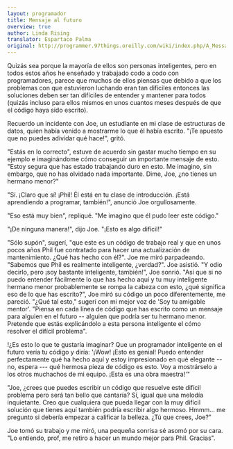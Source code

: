 ```yaml
---
layout: programador
title: Mensaje al futuro
overview: true
author: Linda Rising
translator: Espartaco Palma
original: http://programmer.97things.oreilly.com/wiki/index.php/A_Message_to_the_Future
---
```


Quizás sea porque la mayoría de ellos son personas inteligentes, pero en
todos estos años he enseñado y trabajado codo a codo con programadores,
parece que muchos de ellos piensas que debido a que los problemas con
que estuvieron luchando eran tan difíciles entonces las soluciones deben
ser tan difíciles de entender y mantener para todos (quizás incluso para
ellos mismos en unos cuantos meses después de que el código haya sido
escrito).

Recuerdo un incidente con Joe, un estudiante en mi clase de estructuras
de datos, quien había venido a mostrarme lo que él había escrito. "¡Te
apuesto que no puedes adividar qué hace!", gritó.

"Estás en lo correcto", estuve de acuerdo sin gastar mucho tiempo en su
ejemplo e imaginándome cómo conseguir un importante mensaje de esto.
"Estoy segura que has estado trabajando duro en esto. Me imagino, sin
embargo, que no has olvidado nada importante. Dime, Joe, ¿no tienes un
hermano menor?"

"Sí. ¡Claro que sí! ¡Phil! Él está en tu clase de introducción. ¡Está
aprendiendo a programar, también!", anunció Joe orgullosamente.

"Eso está muy bien", repliqué. "Me imagino que él pudo leer este código."

"¡De ninguna manera!", dijo Joe. "¡Esto es algo difícil!"

"Sólo supón", sugerí, "que este es un código de trabajo real y que en
unos pocos años Phil fue contratado para hacer una actualización de
mantenimiento. ¿Qué has hecho con él?". Joe me miró parpadeando.
"Sabemos que Phil es realmente inteligente, ¿verdad?". Joe asistió. "Y
odio decirlo, pero ¡soy bastante inteligente, también!", Joe sonrió.
"Así que si no puedo entender fácilmente lo que has hecho aquí y tu muy
inteligente hermano menor probablemente se rompa la cabeza con esto,
¿qué significa eso de lo que has escrito?", Joe miró su código un poco
diferentemente, me pareció. "¿Qué tal esto," sugerí con mi mejor voz de
'Soy tu amigable mentor'. "Piensa en cada línea de código que has
escrito como un mensaje para alguien en el futuro -- alguien que podría
ser tu hermano menor. Pretende que estás explicándolo a esta persona
inteligente el cómo resolver el difícil problema".

!¿Es esto lo que te gustaría imaginar? Que un programador inteligente en
el futuro vería tu código y diría: '¡Wow! ¡Esto es genial! Puedo
entender perfectamente qué ha hecho aquí y estoy impresionado en qué
elegante --no, espera --- qué hermosa pieza de código es esto. Voy a
mostrárselo a los otros muchachos de mi equipo. ¡Esta es una obra
maestra!'"

"Joe, ¿crees que puedes escribir un código que resuelve este difícil
problema pero será tan bello que cantaría? Sí, igual que una melodía
inquietante. Creo que cualquiera que pueda llegar con la muy difícil
solución que tienes aquí también podría escribir algo hermoso. Hmmm...
me pregunto si debería empezar a calificar la belleza. ¿Tú que crees,
Joe?"

Joe tomó su trabajo y me miró, una pequeña sonrisa sé asomó por su cara.
"Lo entiendo, prof, me retiro a hacer un mundo mejor para Phil.
Gracias".


